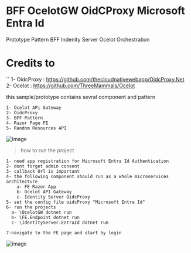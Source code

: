 # BFF OcelotGW OidCProxy Microsoft Entra Id
Prototype Pattern BFF Indenity Server Ocelot Orchestration
# Credits to 
`` 1- OidcProxy : https://github.com/thecloudnativewebapp/OidcProxy.Net
   2- Ocelot : https://github.com/ThreeMammals/Ocelot


this sample/prototype contains sevral component and pattern 
  `````
1- Ocelot APi Gateway
2- OidcProxy
3- BFF Pattern
4- Razor Page FE
5- Random Resources API
  `````

![image](https://github.com/mehdy-dev/BFF_OcelotGW/assets/84580354/5f19d9fa-d0b2-4a56-a435-b97d5e5bff17)


> how to run the project
  ```````
  1- need app registration for Microsoft Entra Id Authentication 
  2- dont forget admin consent 
  3- callback Url is important 
  4- the following component should run as a whole microservices architecture 
      a- FE Razor App
      b- Ocelot API Gateway
      c- Identity Server OidcProxy
  5- set the config file oidcProxy "Microsoft Entra Id"
  6- run the projects 
    a- \OcelotGW dotnet run
    b- \FE.Endpoint dotnet run
    c- \IdentityServer.EntraId dotnet run

  7-navigate to the FE page and start by login 
  ```````
  ![image](https://github.com/mehdy-dev/BFF_OcelotGW/assets/84580354/7c32d425-2a3a-4e20-80f3-16e51452449c)

    
  

